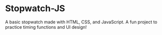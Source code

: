 # Stopwatch-JS
A basic stopwatch made with HTML, CSS, and JavaScript. A fun project to practice timing functions and UI design!
